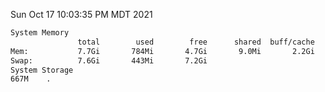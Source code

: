 Sun Oct 17 10:03:35 PM MDT 2021
```bash
System Memory
               total        used        free      shared  buff/cache   available
Mem:           7.7Gi       784Mi       4.7Gi       9.0Mi       2.2Gi       6.6Gi
Swap:          7.6Gi       443Mi       7.2Gi
System Storage
667M	.
```
